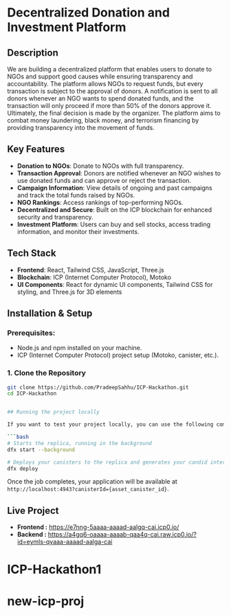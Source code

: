 # **Decentralized Donation and Investment Platform**

## **Description**

We are building a decentralized platform that enables users to donate to NGOs and support good causes while ensuring transparency and accountability. The platform allows NGOs to request funds, but every transaction is subject to the approval of donors. A notification is sent to all donors whenever an NGO wants to spend donated funds, and the transaction will only proceed if more than 50% of the donors approve it. Ultimately, the final decision is made by the organizer. The platform aims to combat money laundering, black money, and terrorism financing by providing transparency into the movement of funds.

## **Key Features**

- **Donation to NGOs**: Donate to NGOs with full transparency.
- **Transaction Approval**: Donors are notified whenever an NGO wishes to use donated funds and can approve or reject the transaction.
- **Campaign Information**: View details of ongoing and past campaigns and track the total funds raised by NGOs.
- **NGO Rankings**: Access rankings of top-performing NGOs.
- **Decentralized and Secure**: Built on the ICP blockchain for enhanced security and transparency.
- **Investment Platform**: Users can buy and sell stocks, access trading information, and monitor their investments.

## **Tech Stack**

- **Frontend**: React, Tailwind CSS, JavaScript, Three.js
- **Blockchain**: ICP (Internet Computer Protocol), Motoko
- **UI Components**: React for dynamic UI components, Tailwind CSS for styling, and Three.js for 3D elements

## **Installation & Setup**

### Prerequisites:

- Node.js and npm installed on your machine.
- ICP (Internet Computer Protocol) project setup (Motoko, canister, etc.).

### 1. **Clone the Repository**

```bash
git clone https://github.com/PradeepSahhu/ICP-Hackathon.git
cd ICP-Hackathon


## Running the project locally

If you want to test your project locally, you can use the following commands:

```bash
# Starts the replica, running in the background
dfx start --background

# Deploys your canisters to the replica and generates your candid interface
dfx deploy
```

Once the job completes, your application will be available at `http://localhost:4943?canisterId={asset_canister_id}`.

## Live Project
- **Frontend :** https://e7nng-5aaaa-aaaad-aalgq-cai.icp0.io/
- **Backend :** https://a4gq6-oaaaa-aaaab-qaa4q-cai.raw.icp0.io/?id=eymls-qyaaa-aaaad-aalga-cai
# ICP-Hackathon1
# new-icp-proj
